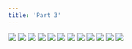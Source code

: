 ```yaml
---
title: 'Part 3'
---
```


![](shell19.jpg)
![](shell20.jpg)
![](shell21.jpg)
![](shell22.jpg)
![](shell23.jpg)
![](shell24.jpg)
![](shell25.jpg)
![](shell26.jpg)
![](shell27.jpg)
![](shell28.jpg)
![](shell29.jpg)
![](shell30.jpg)